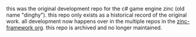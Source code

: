 this was the original development repo for the c# game engine zinc (old name "dinghy"). this repo only exists as a historical record of the original work. all development now happens over in the multiple repos in the [zinc-framework org](https://github.com/zinc-framework). this repo is archived and no longer maintained.